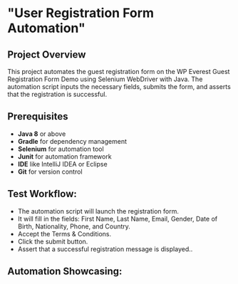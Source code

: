 # "User Registration Form Automation"

## Project Overview
This project automates the guest registration form on the WP Everest Guest Registration Form Demo using Selenium WebDriver with Java. The automation script inputs the necessary fields, submits the form, and asserts that the registration is successful.

## Prerequisites
- **Java 8** or above
- **Gradle** for dependency management
- **Selenium** for automation tool
- **Junit** for automation framework 
- **IDE** like IntelliJ IDEA or Eclipse
- **Git** for version control




## Test Workflow:
- The automation script will launch the registration form.
- It will fill in the fields: First Name, Last Name, Email, Gender, Date of Birth, Nationality, Phone, and Country.
- Accept the Terms & Conditions.
- Click the submit button.
- Assert that a successful registration message is displayed..

   
## Automation Showcasing:



